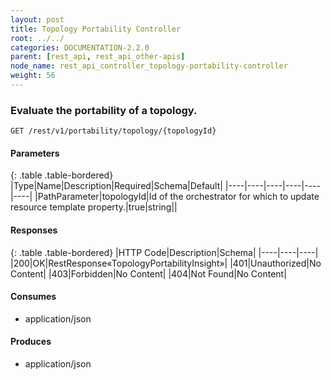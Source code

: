 ```yaml
---
layout: post
title: Topology Portability Controller
root: ../../
categories: DOCUMENTATION-2.2.0
parent: [rest_api, rest_api_other-apis]
node_name: rest_api_controller_topology-portability-controller
weight: 56
---
```


### Evaluate the portability of a topology.
```
GET /rest/v1/portability/topology/{topologyId}
```

#### Parameters

{: .table .table-bordered}
|Type|Name|Description|Required|Schema|Default|
|----|----|----|----|----|----|
|PathParameter|topologyId|Id of the orchestrator for which to update resource template property.|true|string||


#### Responses

{: .table .table-bordered}
|HTTP Code|Description|Schema|
|----|----|----|
|200|OK|RestResponse«TopologyPortabilityInsight»|
|401|Unauthorized|No Content|
|403|Forbidden|No Content|
|404|Not Found|No Content|


#### Consumes

* application/json

#### Produces

* application/json

